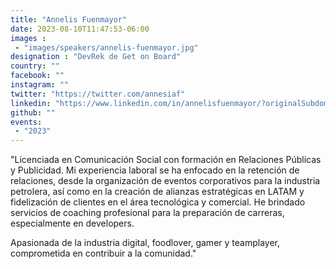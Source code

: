 ```yaml
---
title: "Annelis Fuenmayor"
date: 2023-08-10T11:47:53-06:00
images : 
 - "images/speakers/annelis-fuenmayor.jpg"
designation : "DevRek de Get on Board"
country: ""
facebook: ""
instagram: ""
twitter: "https://twitter.com/annesiaf"
linkedin: "https://www.linkedin.com/in/annelisfuenmayor/?originalSubdomain=cl"
github: ""
events: 
 - "2023"
---
```


"Licenciada en Comunicación Social con formación en Relaciones Públicas y Publicidad. Mi experiencia laboral se ha enfocado en la retención de relaciones, desde la organización de eventos corporativos para la industria petrolera, así como en la creación de alianzas estratégicas en LATAM y fidelización de clientes en el área tecnológica y comercial. He brindado servicios de coaching profesional para la preparación de carreras, especialmente en developers.

Apasionada de la industria digital, foodlover, gamer y teamplayer, comprometida en contribuir a la comunidad."

